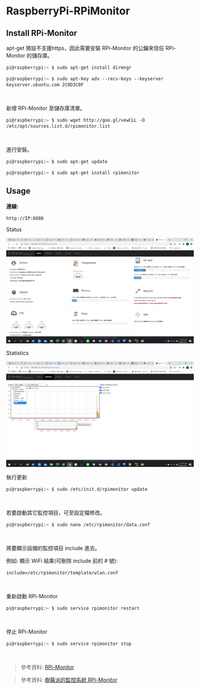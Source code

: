 # RaspberryPi-RPiMonitor

## Install RPi-Monitor

apt-get 預設不支援https，因此需要安裝 RPi-Monitor 的公鑰來信任 RPi-Monitor 的儲存庫。
```
pi@raspberrypi:~ $ sudo apt-get install dirmngr
```
```
pi@raspberrypi:~ $ sudo apt-key adv --recv-keys --keyserver keyserver.ubuntu.com 2C0D3C0F
```

<br>

新增 RPi-Monitor 至儲存庫清單。
```
pi@raspberrypi:~ $ sudo wget http://goo.gl/vewCLL -O /etc/apt/sources.list.d/rpimonitor.list
```
<br>

進行安裝。
```
pi@raspberrypi:~ $ sudo apt-get update
```
```
pi@raspberrypi:~ $ sudo apt-get install rpimonitor
```

## Usage

<b>連線: </b>
```
http://IP:8888
```

Status

<img src="img/RPi-Monitor Status.png">

Statistics

<img src="img/RPi-Monitor Statistics.png">

<br>

執行更新
```
pi@raspberrypi:~ $ sudo /etc/init.d/rpimonitor update
```

<br>

若要啟動其它監控項目，可至設定檔修改。
```
pi@raspberrypi:~ $ sudo nano /etc/rpimonitor/data.conf
```

<br>

將要顯示設備的監控項目 include 進去。

例如: 顯示 WiFi 結果(可刪除 include 前的 # 號): 
```
include=/etc/rpimonitor/template/wlan.conf
```

<br>

重新啟動 RPi-Monitor
```
pi@raspberrypi:~ $ sudo service rpimonitor restart
```

<br>

停止 RPi-Monitor
```
pi@raspberrypi:~ $ sudo service rpimonitor stop
```

<br>

> 參考資料: [RPi-Monitor](https://github.com/XavierBerger/RPi-Monitor)

> 參考資料: [樹莓派的監控系統 RPi-Monitor](https://atceiling.blogspot.com/2019/04/raspberry-pi-47-rpi-monitor.html)
